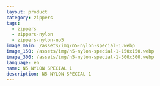 ```yaml
---
layout: product
category: zippers
tags:
  - zippers
  - zippers-nylon
  - zippers-nylon-no5
image_main: /assets/img/n5-nylon-special-1.webp
image_150: /assets/img/n5-nylon-special-1-150x150.webp
image_300: /assets/img/n5-nylon-special-1-300x300.webp
language: en
name: N5 NYLON SPECIAL 1
description: N5 NYLON SPECIAL 1
---
```

